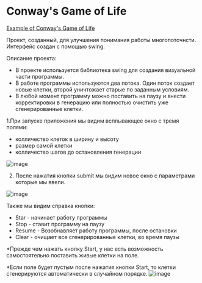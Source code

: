 # Conway's Game of Life

[Example of Conway's Game of Life](https://en.wikipedia.org/wiki/Conway%27s_Game_of_Life)  

Проект, созданный, для улучшения понимания работы многопоточнсти.
Интерфейс создан с помощью swing.



Описание проекта:
- В проекте используется библиотека swing для создания визуальной части программы.
- В работе программы используются два потока. Один поток создает новые клетки, второй уничтожает старые по заданным условиям.
- В любой момент программу можно поставить на паузу и внести корректировки в генерацию или полностью очистить уже сгенерированные клетки.


1.При запуске приложения мы видим всплывающее окно с тремя полями: 
- колличество клеток в ширину и высоту
- размер самой клетки 
- колличество шагов до остановления генерации

![image](https://user-images.githubusercontent.com/88325015/225217485-bc02158d-f2d8-4eac-84a8-1c7b836282e5.png)

2. После нажатия кнопки submit мы видим новое окно с параметрами которые мы ввели.

![image](https://user-images.githubusercontent.com/88325015/225219078-a83c36c1-5e49-4788-b47e-059c8046d658.png)

Также мы видим справка кнопки:
- Star - начинает работу программы
- Stop - ставит программу на паузу
- Resume - Возобнавляет работу программы, после остановки
- Clear - очищает все сгенерированные клетки, во время паузы

*Прежде чем нажать кнопку Start, у нас есть возможность самостоятельно поставить живые клетки на поле.

*Если поле будет пустым после нажатия кнопки Start, то клетки сгенерируются автоматически в случайном порядке.
![image](https://user-images.githubusercontent.com/88325015/225220285-46ffa488-8858-4537-a301-6149184462f8.png)
